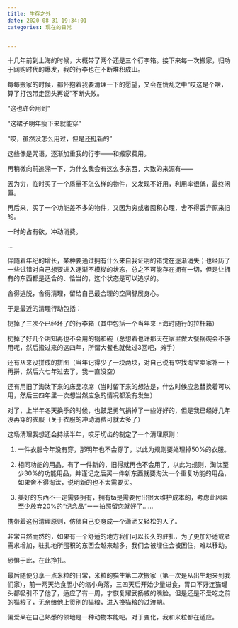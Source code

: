 ```yaml
---
title: 生存之外
date: 2020-08-31 19:34:01
categories: 现在的日常


---
```


十几年前到上海的时候，大概带了两个还是三个行李箱。接下来每一次搬家，归功于网购时代的爆发，我的行李也在不断堆积成山。

 每每搬家的时候，都怀抱着我要清理一下的愿望，又会在慌乱之中“哎这是个啥，算了打包带走回头再说”不断失败。

 

“这也许会用到”

“这裙子明年瘦下来就能穿”

“哎，虽然没怎么用过，但是还挺新的”

这些像是咒语，逐渐加重我的行李——和搬家费用。

 

再稍微向前追溯一下，为什么我会有这么多东西，大致的来源有——

因为穷，临时买了一个质量不怎么样的物件，又发现不好用，利用率很低，最终闲置。

再后来，买了一个功能差不多的物件，又因为穷或者囤积心理，舍不得丢弃原来旧的。

一时的占有欲，冲动消费。

...

 

伴随着年纪的增长，某种要通过拥有什么来自我证明的错觉在逐渐消失；也经历了一些试错对自己想要进入逐渐不模糊的状态，总之不可能存在拥有一切，但是让拥有的东西都是适合的、恰当的，这个状态是可以追求的。

 

舍得逃脱，舍得清理，留给自己最合理的空间舒展身心。

 

于是最近的清理行动包括：

扔掉了三次个已经坏了的行李箱（其中包括一个当年来上海时随行的拉杆箱）

扔掉了好几个明知再也不会用的锅和碗（总想着也许那天在家里做大餐锅碗会不够用呢，然后搬过来的这四年，所谓大餐也就做过3回吧，摊手）

还有从来没拼成的拼图（当年记得少了一块两块，对自己说有空找淘宝卖家补一下再拼，然后六七年过去了，我一直没空）

还有用旧了淘汰下来的床品凉席（当时留下来的想法是，什么时候应急替换着可以用，然后三四年里一次想当然应急的情况都没有发生）

对了，上半年冬天换季的时候，也鼓足勇气捐掉了一些好好的，但是我已经好几年没再穿的衣服（关于衣服的冲动消费可就太多了）

 

这场清理我想还会持续半年，咬牙切齿的制定了一个清理原则：

1. 一件衣服今年没有穿，那明年也不会穿了，以此为规则要处理掉50%的衣服。

2. 相同功能的用品，有了一件新的，旧得就再也不会用了，以此为规则，淘汰至少30%的功能用品，并谨记之后买一件新东西就要淘汰一个重复功能的用品，如果舍不得淘汰，说明新的也不太需要买。

3. 美好的东西不一定需要拥有，拥有ta是需要付出很大维护成本的，考虑此因素至少放弃20%的“纪念品“ーー拍照留恋就好了……

 

携带着这份清理原则，仿佛自己变身成一个潇洒又轻松的人了。

非常自然而然的，如果有一个舒适的地方我们可以长久的驻扎，为了更加舒适或者需求增加，驻扎地所囤积的东西会越来越多，我们会被埋住会被困住，难以移动。

恐惧于此，在此挣扎。

最后随便分享一点米粒的日常，米粒的猫生第二次搬家（第一次是从出生地来到我们家），前一两天绝食胆小的缩小角落，三四天后开始少量进食，胃口不好连猫罐头都吸引不了他了，适应了有一周，才恢复耀武扬威的嘴脸。但是还是不爱吃之前的猫粮了，无奈给他上贡别的猫粮，进入换猫粮的过渡期。

偏爱呆在自己熟悉的领地是一种动物本能吧。对于变化，我和米粒都在适应。